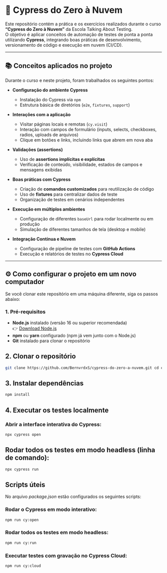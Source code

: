 # 🚀 Cypress do Zero à Nuvem

Este repositório contém a prática e os exercícios realizados durante o curso **“Cypress do Zero à Nuvem”** da Escola Talking About Testing.  
O objetivo é aplicar conceitos de automação de testes de ponta a ponta utilizando **Cypress**, integrando boas práticas de desenvolvimento, versionamento de código e execução em nuvem (CI/CD).

---

## 📚 Conceitos aplicados no projeto

Durante o curso e neste projeto, foram trabalhados os seguintes pontos:

- **Configuração do ambiente Cypress**  
  - Instalação do Cypress via `npm`  
  - Estrutura básica de diretórios (`e2e`, `fixtures`, `support`)  

- **Interações com a aplicação**  
  - Visitar páginas locais e remotas (`cy.visit`)  
  - Interação com campos de formulário (inputs, selects, checkboxes, radios, uploads de arquivos)  
  - Clique em botões e links, incluindo links que abrem em nova aba  

- **Validações (assertions)**  
  - Uso de **assertions implícitas e explícitas**  
  - Verificação de conteúdo, visibilidade, estados de campos e mensagens exibidas  

- **Boas práticas com Cypress**  
  - Criação de **comandos customizados** para reutilização de código  
  - Uso de **fixtures** para centralizar dados de teste  
  - Organização de testes em cenários independentes  

- **Execução em múltiplos ambientes**  
  - Configuração de diferentes `baseUrl` para rodar localmente ou em produção  
  - Simulação de diferentes tamanhos de tela (desktop e mobile)  

- **Integração Contínua e Nuvem**  
  - Configuração de pipeline de testes com **GitHub Actions**  
  - Execução e relatórios de testes no **Cypress Cloud**  

---

## ⚙️ Como configurar o projeto em um novo computador

Se você clonar este repositório em uma máquina diferente, siga os passos abaixo:

### 1. Pré-requisitos

- **Node.js** instalado (versão 16 ou superior recomendada)  
  👉 [Download Node.js](https://nodejs.org/)  
- **npm** ou **yarn** configurado (npm já vem junto com o Node.js)  
- **Git** instalado para clonar o repositório  

## 2. Clonar o repositório
```bash
git clone https://github.com/BernvrdxS/cypress-do-zero-a-nuvem.git cd cypress-do-zero-a-nuvem
```

## 3. Instalar dependências
```bash
npm install
```

## 4. Executar os testes localmente
### Abrir a interface interativa do Cypress:
```bash
npx cypress open
```

## Rodar todos os testes em modo headless (linha de comando):
```bash
npx cypress run
```

## Scripts úteis
No arquivo *package.json* estão configurados os seguintes scripts:

### Rodar o Cypress em modo interativo:
```bash
npm run cy:open
```

### Rodar todos os testes em modo headless:
```bash
npm run cy:run
```

### Executar testes com gravação no Cypress Cloud:
```bash
npm run cy:cloud
```


